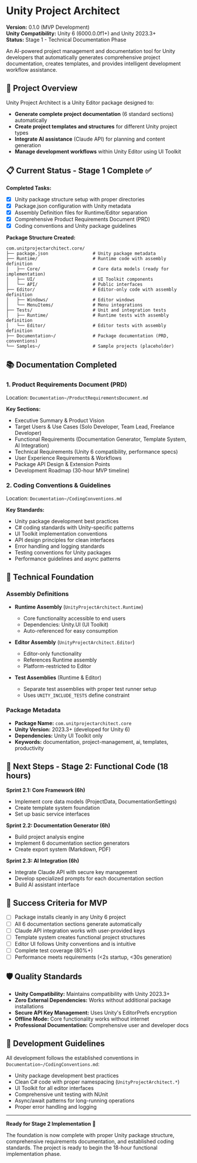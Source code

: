 # Unity Project Architect

**Version:** 0.1.0 (MVP Development)  
**Unity Compatibility:** Unity 6 (6000.0.0f1+) and Unity 2023.3+  
**Status:** Stage 1 - Technical Documentation Phase  

An AI-powered project management and documentation tool for Unity developers that automatically generates comprehensive project documentation, creates templates, and provides intelligent development workflow assistance.

## 🎯 Project Overview

Unity Project Architect is a Unity Editor package designed to:
- **Generate complete project documentation** (6 standard sections) automatically
- **Create project templates and structures** for different Unity project types
- **Integrate AI assistance** (Claude API) for planning and content generation
- **Manage development workflows** within Unity Editor using UI Toolkit

## 📋 Current Status - Stage 1 Complete ✅

**Completed Tasks:**
- [x] Unity package structure setup with proper directories
- [x] Package.json configuration with Unity metadata
- [x] Assembly Definition files for Runtime/Editor separation
- [x] Comprehensive Product Requirements Document (PRD)
- [x] Coding conventions and Unity package guidelines

**Package Structure Created:**
```
com.unitprojectarchitect.core/
├── package.json                 # Unity package metadata
├── Runtime/                     # Runtime code with assembly definition
│   ├── Core/                    # Core data models (ready for implementation)
│   ├── UI/                      # UI Toolkit components
│   └── API/                     # Public interfaces
├── Editor/                      # Editor-only code with assembly definition
│   ├── Windows/                 # Editor windows
│   └── MenuItems/               # Menu integrations
├── Tests/                       # Unit and integration tests
│   ├── Runtime/                 # Runtime tests with assembly definition
│   └── Editor/                  # Editor tests with assembly definition
├── Documentation~/              # Package documentation (PRD, conventions)
└── Samples~/                    # Sample projects (placeholder)
```

## 📚 Documentation Completed

### 1. Product Requirements Document (PRD)
Location: `Documentation~/ProductRequirementsDocument.md`

**Key Sections:**
- Executive Summary & Product Vision
- Target Users & Use Cases (Solo Developer, Team Lead, Freelance Developer)
- Functional Requirements (Documentation Generator, Template System, AI Integration)
- Technical Requirements (Unity 6 compatibility, performance specs)
- User Experience Requirements & Workflows
- Package API Design & Extension Points
- Development Roadmap (30-hour MVP timeline)

### 2. Coding Conventions & Guidelines
Location: `Documentation~/CodingConventions.md`

**Key Standards:**
- Unity package development best practices
- C# coding standards with Unity-specific patterns
- UI Toolkit implementation conventions
- API design principles for clean interfaces
- Error handling and logging standards
- Testing conventions for Unity packages
- Performance guidelines and async patterns

## 🔧 Technical Foundation

### Assembly Definitions
- **Runtime Assembly** (`UnityProjectArchitect.Runtime`)
  - Core functionality accessible to end users
  - Dependencies: Unity.UI (UI Toolkit)
  - Auto-referenced for easy consumption

- **Editor Assembly** (`UnityProjectArchitect.Editor`)  
  - Editor-only functionality
  - References Runtime assembly
  - Platform-restricted to Editor

- **Test Assemblies** (Runtime & Editor)
  - Separate test assemblies with proper test runner setup
  - Uses `UNITY_INCLUDE_TESTS` define constraint

### Package Metadata
- **Package Name:** `com.unitprojectarchitect.core`
- **Unity Version:** 2023.3+ (developed for Unity 6)
- **Dependencies:** Unity UI Toolkit only
- **Keywords:** documentation, project-management, ai, templates, productivity

## 🚀 Next Steps - Stage 2: Functional Code (18 hours)

**Sprint 2.1: Core Framework (6h)**
- Implement core data models (ProjectData, DocumentationSettings)
- Create template system foundation
- Set up basic service interfaces

**Sprint 2.2: Documentation Generator (6h)**  
- Build project analysis engine
- Implement 6 documentation section generators
- Create export system (Markdown, PDF)

**Sprint 2.3: AI Integration (6h)**
- Integrate Claude API with secure key management
- Develop specialized prompts for each documentation section
- Build AI assistant interface

## 🎯 Success Criteria for MVP

- [ ] Package installs cleanly in any Unity 6 project
- [ ] All 6 documentation sections generate automatically
- [ ] Claude API integration works with user-provided keys  
- [ ] Template system creates functional project structures
- [ ] Editor UI follows Unity conventions and is intuitive
- [ ] Complete test coverage (80%+)
- [ ] Performance meets requirements (<2s startup, <30s generation)

## 🛡️ Quality Standards

- **Unity Compatibility:** Maintains compatibility with Unity 2023.3+
- **Zero External Dependencies:** Works without additional package installations
- **Secure API Key Management:** Uses Unity's EditorPrefs encryption
- **Offline Mode:** Core functionality works without internet
- **Professional Documentation:** Comprehensive user and developer docs

## 📖 Development Guidelines

All development follows the established conventions in `Documentation~/CodingConventions.md`:
- Unity package development best practices
- Clean C# code with proper namespacing (`UnityProjectArchitect.*`)
- UI Toolkit for all editor interfaces
- Comprehensive unit testing with NUnit
- Async/await patterns for long-running operations
- Proper error handling and logging

---

**Ready for Stage 2 Implementation** 🚀

The foundation is now complete with proper Unity package structure, comprehensive requirements documentation, and established coding standards. The project is ready to begin the 18-hour functional implementation phase.
